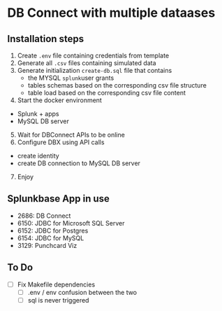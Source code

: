 # DB Connect with multiple dataases

## Installation steps

1. Create `.env` file containing credentials from template
2. Generate all `.csv` files containing simulated data
3. Generate initialization `create-db.sql` file that contains
   - the MYSQL `splunk`user grants
   - tables schemas based on the corresponding csv file structure
   - table load based on the corresponding csv file content
4. Start the docker environment

- Splunk + apps
- MySQL DB server

5. Wait for DBConnect APIs to be online
6. Configure DBX using API calls

- create identity
- create DB connection to MySQL DB server

7. Enjoy

## Splunkbase App in use

* 2686: DB Connect
* 6150: JDBC for Microsoft SQL Server
* 6152: JDBC for Postgres
* 6154: JDBC for MySQL
* 3129: Punchcard Viz

## To Do

* [ ] Fix Makefile dependencies
  * [ ] .env / env confusion between the two
  * [ ] sql is never triggered
